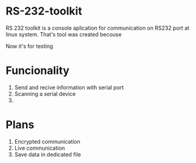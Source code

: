 # RS-232-toolkit

RS 232 toolkit is a console aplication for communication on RS232 port
at linux system. That's tool was created becouse

Now it's for testing

# Funcionality

1. Send and recive information with serial port
2. Scanning a serial device
3. 

# Plans

1. Encrypted communication
2. Live communication
3. Save data in dedicated file
